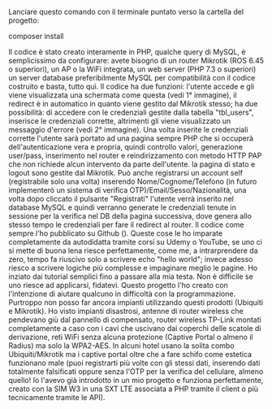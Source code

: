 Lanciare questo comando con il terminale puntato verso la cartella del progetto:

composer install

Il codice è stato creato interamente in PHP, qualche query di MySQL, è semplicissimo da configurare: avete bisogno di un router Mikrotik (ROS 6.45 o superiori), un AP o la WiFi integrata, un web server (PHP 7.3 o superiori) un server database preferibilmente MySQL per compatibilità con il codice costruito e basta, tutto quì. Il codice ha due funzioni: l'utente accede e gli viene visualizzata una schermata come questa (vedi 1° immagine), il redirect è in automatico in quanto viene gestito dal Mikrotik stesso; ha due possibilità: di accedere con le credenziali gestite dalla tabella "tbl_users", inserisce le credenziali corrette, altrimenti gli viene visualizzato un messaggio d'errore (vedi 2° immagine). Una volta inserite le credenziali corrette l'utente sarà portato ad una pagina sempre PHP che si occuperà dell'autenticazione vera e propria, quindi controllo valori, generazione user/pass, inserimento nel router e reindirizzamento con metodo HTTP PAP che non richiede alcun intervento da parte dell'utente. la pagina di stato e logout sono gestite dal Mikrotik. Può anche registrarsi un account self (registrabile solo una volta) inserendo Nome/Cognome/Telefono (in futuro implementerò un sistema di verifica OTP)/Email/Sesso/Nazionalità, una volta dopo cliccato il pulsante "Registrati" l'utente verrà inserito nel database MySQL e quindi verranno generate le credenziali tenute in sessione per la verifica nel DB della pagina successiva, dove genera allo stesso tempo le credenziali per fare il redirect al router. Il codice come sempre l'ho pubblicato su Github (). Queste cose le ho imparate completamente da autodidatta tramite corsi su Udemy o YouTube, se uno ci si mette di buona lena riesce perfettamente, come me, a intrarprendere da zero, tempo fa riuscivo solo a scrivere echo "hello world"; invece adesso riesco a scrivere logiche più complesse e impaginare meglio le pagine. Ho inziato dai tutorial semplici fino a passare alla mia testa. Non è difficile se uno riesce ad applicarsi, fidatevi. Questo progetto l'ho creato con l'intenzione di aiutare qualcuno in difficoltà con la programmazione. Purtroppo non posso far ancora impianti utilizzando questi prodotti (Ubiquiti e Mikrotik). Ho visto impianti disastrosi, antenne di router wireless che pendevano giù dal pannello di compensato, router wireless TP-Link montati completamente a caso con i cavi che uscivano dai coperchi delle scatole di derivazione, reti WiFi senza alcuna protezione (Captive Portal o almeno il Radius) ma solo la WPA2-AES. In alcuni hotel usano la solita combo Ubiquiti/Mikrotik ma i captive portal oltre che a fare schifo come estetica funzionano male (puoi registrarti più volte con gli stessi dati, inserendo dati totalmente falsificati oppure senza l'OTP per la verifica del cellulare, almeno quello! Io l'avevo già introdotto in un mio progetto e funziona perfettamente, creato con la SIM W3 in una SXT LTE associata a PHP tramite il client o più tecnicamente tramite le API).
